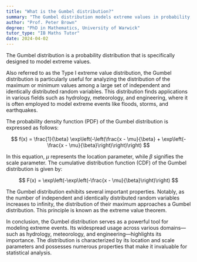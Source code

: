 ```yaml
---
title: "What is the Gumbel distribution?"
summary: "The Gumbel distribution models extreme values in probability, making it useful for analyzing maximum or minimum events in various fields, such as meteorology and finance."
author: "Prof. Peter Brown"
degree: "PhD in Mathematics, University of Warwick"
tutor_type: "IB Maths Tutor"
date: 2024-04-02
---
```


The Gumbel distribution is a probability distribution that is specifically designed to model extreme values.

Also referred to as the Type I extreme value distribution, the Gumbel distribution is particularly useful for analyzing the distribution of the maximum or minimum values among a large set of independent and identically distributed random variables. This distribution finds applications in various fields such as hydrology, meteorology, and engineering, where it is often employed to model extreme events like floods, storms, and earthquakes.

The probability density function (PDF) of the Gumbel distribution is expressed as follows:

$$
f(x) = \frac{1}{\beta} \exp\left(-\left(\frac{x - \mu}{\beta} + \exp\left(-\frac{x - \mu}{\beta}\right)\right)\right)
$$

In this equation, $\mu$ represents the location parameter, while $\beta$ signifies the scale parameter. The cumulative distribution function (CDF) of the Gumbel distribution is given by:

$$
F(x) = \exp\left(-\exp\left(-\frac{x - \mu}{\beta}\right)\right)
$$

The Gumbel distribution exhibits several important properties. Notably, as the number of independent and identically distributed random variables increases to infinity, the distribution of their maximum approaches a Gumbel distribution. This principle is known as the extreme value theorem.

In conclusion, the Gumbel distribution serves as a powerful tool for modeling extreme events. Its widespread usage across various domains—such as hydrology, meteorology, and engineering—highlights its importance. The distribution is characterized by its location and scale parameters and possesses numerous properties that make it invaluable for statistical analysis.
    